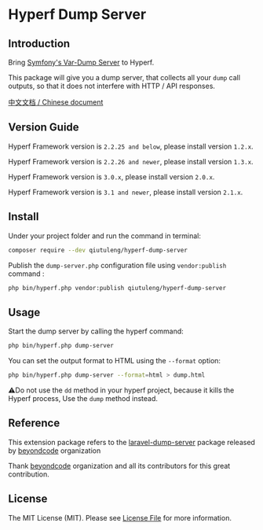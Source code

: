 # Hyperf Dump Server

## Introduction

Bring [Symfony's Var-Dump Server](https://symfony.com/doc/current/components/var_dumper.html#the-dump-server) to Hyperf.

This package will give you a dump server, that collects all your `dump` call outputs, so that it does not interfere with HTTP / API responses.

[中文文档 / Chinese document](./README-zh-CN.md)

## Version Guide

Hyperf Framework version is `2.2.25 and below`, please install version `1.2.x`.

Hyperf Framework version is `2.2.26 and newer`, please install version `1.3.x`.

Hyperf Framework version is `3.0.x`, please install version `2.0.x`.

Hyperf Framework version is `3.1 and newer`, please install version `2.1.x`.

## Install

Under your project folder and run the command in terminal:

```bash
composer require --dev qiutuleng/hyperf-dump-server
```

Publish the `dump-server.php` configuration file using `vendor:publish` command :

```bash
php bin/hyperf.php vendor:publish qiutuleng/hyperf-dump-server
```

## Usage

Start the dump server by calling the hyperf command:

```bash
php bin/hyperf.php dump-server
```

You can set the output format to HTML using the `--format` option:

```bash
php bin/hyperf.php dump-server --format=html > dump.html
```

⚠️Do not use the `dd` method in your hyperf project, because it kills the Hyperf process, Use the `dump` method instead.

## Reference

This extension package refers to the [laravel-dump-server](https://github.com/beyondcode/laravel-dump-server) package released by [beyondcode](https://github.com/beyondcode) organization

Thank [beyondcode](https://github.com/beyondcode) organization and all its contributors for this great contribution.

## License

The MIT License (MIT). Please see [License File](./LICENSE.txt) for more information.